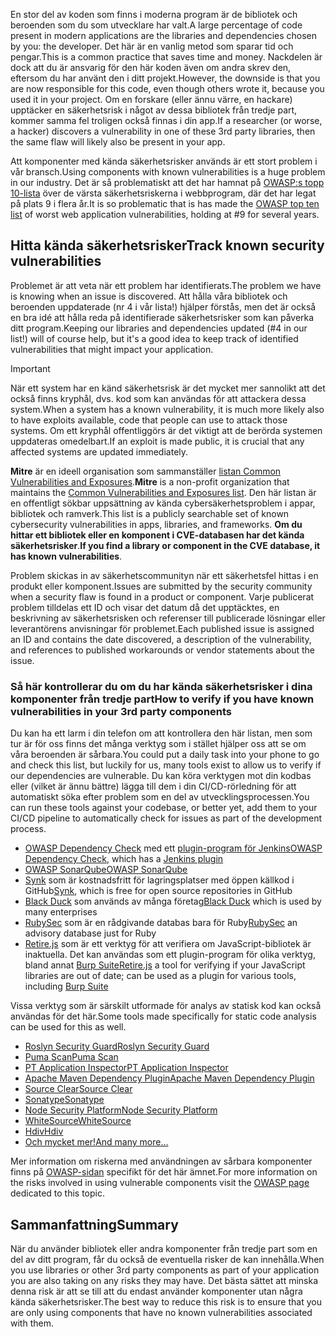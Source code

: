 <span data-ttu-id="35b62-101">En stor del av koden som finns i moderna program är de bibliotek och beroenden som du som utvecklare har valt.</span><span class="sxs-lookup"><span data-stu-id="35b62-101">A large percentage of code present in modern applications are the libraries and dependencies chosen by you: the developer.</span></span> <span data-ttu-id="35b62-102">Det här är en vanlig metod som sparar tid och pengar.</span><span class="sxs-lookup"><span data-stu-id="35b62-102">This is a common practice that saves time and money.</span></span> <span data-ttu-id="35b62-103">Nackdelen är dock att du är ansvarig för den här koden även om andra skrev den, eftersom du har använt den i ditt projekt.</span><span class="sxs-lookup"><span data-stu-id="35b62-103">However, the downside is that you are now responsible for this code, even though others wrote it, because you used it in your project.</span></span> <span data-ttu-id="35b62-104">Om en forskare (eller ännu värre, en hackare) upptäcker en säkerhetsrisk i något av dessa bibliotek från tredje part, kommer samma fel troligen också finnas i din app.</span><span class="sxs-lookup"><span data-stu-id="35b62-104">If a researcher (or worse, a hacker) discovers a vulnerability in one of these 3rd party libraries, then the same flaw will likely also be present in your app.</span></span>

<span data-ttu-id="35b62-105">Att komponenter med kända säkerhetsrisker används är ett stort problem i vår bransch.</span><span class="sxs-lookup"><span data-stu-id="35b62-105">Using components with known vulnerabilities is a huge problem in our industry.</span></span> <span data-ttu-id="35b62-106">Det är så problematiskt att det har hamnat på [OWASP:s topp 10-lista](https://www.owasp.org/index.php/Category:OWASP_Top_Ten_Project) över de värsta säkerhetsriskerna i webbprogram, där det har legat på plats 9 i flera år.</span><span class="sxs-lookup"><span data-stu-id="35b62-106">It is so problematic that is has made the [OWASP top ten list](https://www.owasp.org/index.php/Category:OWASP_Top_Ten_Project) of worst web application vulnerabilities, holding at #9 for several years.</span></span>

## <a name="track-known-security-vulnerabilities"></a><span data-ttu-id="35b62-107">Hitta kända säkerhetsrisker</span><span class="sxs-lookup"><span data-stu-id="35b62-107">Track known security vulnerabilities</span></span>

<span data-ttu-id="35b62-108">Problemet är att veta när ett problem har identifierats.</span><span class="sxs-lookup"><span data-stu-id="35b62-108">The problem we have is knowing when an issue is discovered.</span></span> <span data-ttu-id="35b62-109">Att hålla våra bibliotek och beroenden uppdaterade (nr 4 i vår lista!) hjälper förstås, men det är också en bra idé att hålla reda på identifierade säkerhetsrisker som kan påverka ditt program.</span><span class="sxs-lookup"><span data-stu-id="35b62-109">Keeping our libraries and dependencies updated (#4 in our list!) will of course help, but it's a good idea to keep track of identified vulnerabilities that might impact your application.</span></span>

> [!IMPORTANT]
> <span data-ttu-id="35b62-110">När ett system har en känd säkerhetsrisk är det mycket mer sannolikt att det också finns kryphål, dvs. kod som kan användas för att attackera dessa system.</span><span class="sxs-lookup"><span data-stu-id="35b62-110">When a system has a known vulnerability, it is much more likely also to have exploits available, code that people can use to attack those systems.</span></span> <span data-ttu-id="35b62-111">Om ett kryphål offentliggörs är det viktigt att de berörda systemen uppdateras omedelbart.</span><span class="sxs-lookup"><span data-stu-id="35b62-111">If an exploit is made public, it is crucial that any affected systems are updated immediately.</span></span>

<span data-ttu-id="35b62-112">**Mitre** är en ideell organisation som sammanställer [listan Common Vulnerabilities and Exposures](https://cve.mitre.org).</span><span class="sxs-lookup"><span data-stu-id="35b62-112">**Mitre** is a non-profit organization that maintains the [Common Vulnerabilities and Exposures list](https://cve.mitre.org).</span></span> <span data-ttu-id="35b62-113">Den här listan är en offentligt sökbar uppsättning av kända cybersäkerhetsproblem i appar, bibliotek och ramverk.</span><span class="sxs-lookup"><span data-stu-id="35b62-113">This list is a publicly searchable set of known cybersecurity vulnerabilities in apps, libraries, and frameworks.</span></span> <span data-ttu-id="35b62-114">**Om du hittar ett bibliotek eller en komponent i CVE-databasen har det kända säkerhetsrisker**.</span><span class="sxs-lookup"><span data-stu-id="35b62-114">**If you find a library or component in the CVE database, it has known vulnerabilities**.</span></span>

<span data-ttu-id="35b62-115">Problem skickas in av säkerhetscommunityn när ett säkerhetsfel hittas i en produkt eller komponent.</span><span class="sxs-lookup"><span data-stu-id="35b62-115">Issues are submitted by the security community when a security flaw is found in a product or component.</span></span> <span data-ttu-id="35b62-116">Varje publicerat problem tilldelas ett ID och visar det datum då det upptäcktes, en beskrivning av säkerhetsrisken och referenser till publicerade lösningar eller leverantörens anvisningar för problemet.</span><span class="sxs-lookup"><span data-stu-id="35b62-116">Each published issue is assigned an ID and contains the date discovered, a description of the vulnerability, and references to published workarounds or vendor statements about the issue.</span></span>

### <a name="how-to-verify-if-you-have-known-vulnerabilities-in-your-3rd-party-components"></a><span data-ttu-id="35b62-117">Så här kontrollerar du om du har kända säkerhetsrisker i dina komponenter från tredje part</span><span class="sxs-lookup"><span data-stu-id="35b62-117">How to verify if you have known vulnerabilities in your 3rd party components</span></span>

<span data-ttu-id="35b62-118">Du kan ha ett larm i din telefon om att kontrollera den här listan, men som tur är för oss finns det många verktyg som i stället hjälper oss att se om våra beroenden är sårbara.</span><span class="sxs-lookup"><span data-stu-id="35b62-118">You could put a daily task into your phone to go and check this list, but luckily for us, many tools exist to allow us to verify if our dependencies are vulnerable.</span></span> <span data-ttu-id="35b62-119">Du kan köra verktygen mot din kodbas eller (vilket är ännu bättre) lägga till dem i din CI/CD-rörledning för att automatiskt söka efter problem som en del av utvecklingsprocessen.</span><span class="sxs-lookup"><span data-stu-id="35b62-119">You can run these tools against your codebase, or better yet, add them to your CI/CD pipeline to automatically check for issues as part of the development process.</span></span>

- <span data-ttu-id="35b62-120">[OWASP Dependency Check](https://www.owasp.org/index.php/OWASP_Dependency_Check) med ett [plugin-program för Jenkins](https://wiki.jenkins.io/display/JENKINS/OWASP+Dependency-Check+Plugin)</span><span class="sxs-lookup"><span data-stu-id="35b62-120">[OWASP Dependency Check](https://www.owasp.org/index.php/OWASP_Dependency_Check), which has a [Jenkins plugin](https://wiki.jenkins.io/display/JENKINS/OWASP+Dependency-Check+Plugin)</span></span>
- [<span data-ttu-id="35b62-121">OWASP SonarQube</span><span class="sxs-lookup"><span data-stu-id="35b62-121">OWASP SonarQube</span></span>](https://www.owasp.org/index.php/OWASP_SonarQube_Project)
- <span data-ttu-id="35b62-122">[Synk](https://snyk.io) som är kostnadsfritt för lagringsplatser med öppen källkod i GitHub</span><span class="sxs-lookup"><span data-stu-id="35b62-122">[Synk](https://snyk.io), which is free for open source repositories in GitHub</span></span>
- <span data-ttu-id="35b62-123">[Black Duck](https://www.blackducksoftware.com) som används av många företag</span><span class="sxs-lookup"><span data-stu-id="35b62-123">[Black Duck](https://www.blackducksoftware.com) which is used by many enterprises</span></span>
- <span data-ttu-id="35b62-124">[RubySec](https://rubysec.com) som är en rådgivande databas bara för Ruby</span><span class="sxs-lookup"><span data-stu-id="35b62-124">[RubySec](https://rubysec.com) an advisory database just for Ruby</span></span>
- <span data-ttu-id="35b62-125">[Retire.js](https://github.com/retirejs/retire.js/) som är ett verktyg för att verifiera om JavaScript-bibliotek är inaktuella. Det kan användas som ett plugin-program för olika verktyg, bland annat [Burp Suite](https://www.portswigger.net)</span><span class="sxs-lookup"><span data-stu-id="35b62-125">[Retire.js](https://github.com/retirejs/retire.js/) a tool for verifying if your JavaScript libraries are out of date; can be used as a plugin for various tools, including [Burp Suite](https://www.portswigger.net)</span></span>

<span data-ttu-id="35b62-126">Vissa verktyg som är särskilt utformade för analys av statisk kod kan också användas för det här.</span><span class="sxs-lookup"><span data-stu-id="35b62-126">Some tools made specifically for static code analysis can be used for this as well.</span></span>

- [<span data-ttu-id="35b62-127">Roslyn Security Guard</span><span class="sxs-lookup"><span data-stu-id="35b62-127">Roslyn Security Guard</span></span>](https://dotnet-security-guard.github.io)
- [<span data-ttu-id="35b62-128">Puma Scan</span><span class="sxs-lookup"><span data-stu-id="35b62-128">Puma Scan</span></span>](https://pumascan.com)
- [<span data-ttu-id="35b62-129">PT Application Inspector</span><span class="sxs-lookup"><span data-stu-id="35b62-129">PT Application Inspector</span></span>](https://www.ptsecurity.com/ww-en/products/ai/)
- [<span data-ttu-id="35b62-130">Apache Maven Dependency Plugin</span><span class="sxs-lookup"><span data-stu-id="35b62-130">Apache Maven Dependency Plugin</span></span>](http://maven.apache.org/plugins/maven-dependency-plugin/)
- [<span data-ttu-id="35b62-131">Source Clear</span><span class="sxs-lookup"><span data-stu-id="35b62-131">Source Clear</span></span>](https://www.sourceclear.com)
- [<span data-ttu-id="35b62-132">Sonatype</span><span class="sxs-lookup"><span data-stu-id="35b62-132">Sonatype</span></span>](https://ossindex.sonatype.org)
- [<span data-ttu-id="35b62-133">Node Security Platform</span><span class="sxs-lookup"><span data-stu-id="35b62-133">Node Security Platform</span></span>](https://nodesecurity.io)
- [<span data-ttu-id="35b62-134">WhiteSource</span><span class="sxs-lookup"><span data-stu-id="35b62-134">WhiteSource</span></span>](https://www.whitesourcesoftware.com/what-is-whitesource/)
- [<span data-ttu-id="35b62-135">Hdiv</span><span class="sxs-lookup"><span data-stu-id="35b62-135">Hdiv</span></span>](https://hdivsecurity.com)
- [<span data-ttu-id="35b62-136">Och mycket mer!</span><span class="sxs-lookup"><span data-stu-id="35b62-136">And many more...</span></span>](https://www.owasp.org/index.php/Source_Code_Analysis_Tools)

<span data-ttu-id="35b62-137">Mer information om riskerna med användningen av sårbara komponenter finns på [OWASP-sidan](https://www.owasp.org/index.php/Top_10-2017_A9-Using_Components_with_Known_Vulnerabilities) specifikt för det här ämnet.</span><span class="sxs-lookup"><span data-stu-id="35b62-137">For more information on the risks involved in using vulnerable components visit the [OWASP page](https://www.owasp.org/index.php/Top_10-2017_A9-Using_Components_with_Known_Vulnerabilities) dedicated to this topic.</span></span>

## <a name="summary"></a><span data-ttu-id="35b62-138">Sammanfattning</span><span class="sxs-lookup"><span data-stu-id="35b62-138">Summary</span></span>

<span data-ttu-id="35b62-139">När du använder bibliotek eller andra komponenter från tredje part som en del av ditt program, får du också de eventuella risker de kan innehålla.</span><span class="sxs-lookup"><span data-stu-id="35b62-139">When you use libraries or other 3rd party components as part of your application you are also taking on any risks they may have.</span></span> <span data-ttu-id="35b62-140">Det bästa sättet att minska denna risk är att se till att du endast använder komponenter utan några kända säkerhetsrisker.</span><span class="sxs-lookup"><span data-stu-id="35b62-140">The best way to reduce this risk is to ensure that you are only using components that have no known vulnerabilities associated with them.</span></span>
